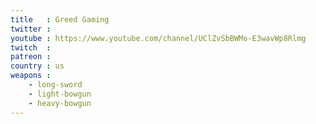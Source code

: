 ```yaml
---
title   : Greed Gaming
twitter :
youtube : https://www.youtube.com/channel/UClZvSbBWMo-E3wavWp8Rlmg
twitch  :
patreon :
country : us
weapons :
    - long-sword
    - light-bowgun
    - heavy-bowgun
---
```

